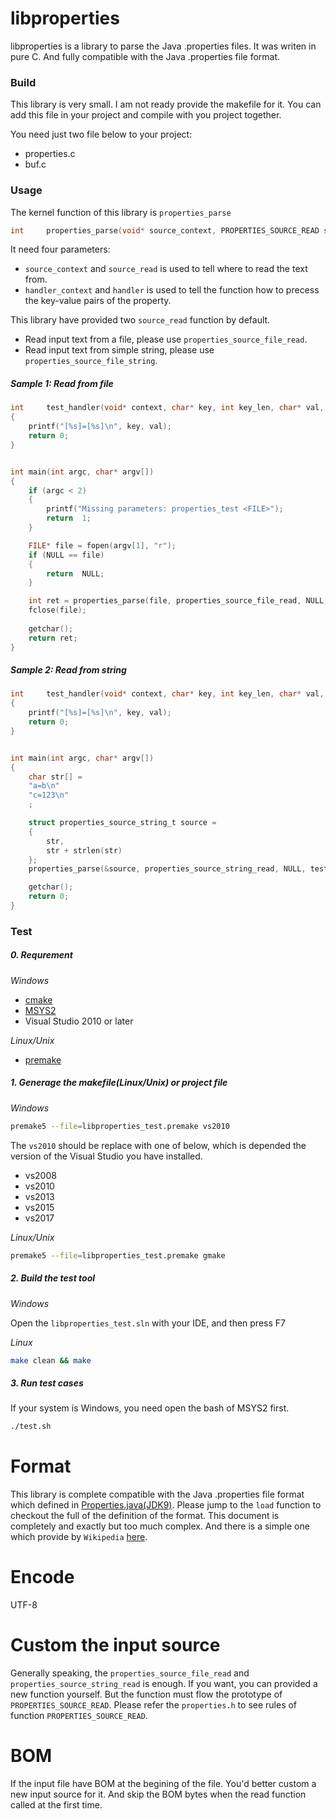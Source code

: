 #	libproperties

libproperties is a library to parse the Java .properties files. It was writen in pure C. 
And fully compatible with the Java .properties file format.


###	Build

This library is very small. I am not ready provide the makefile for it. 
You can add this file in your project and compile with you project together.

You need just two file below to your project:

- properties.c
- buf.c


###	Usage

The kernel function of this library is `properties_parse`

```C
int     properties_parse(void* source_context, PROPERTIES_SOURCE_READ source_read, void* handler_context, PROPERTYS_HANDLER handler);
```

It need four parameters:

- `source_context` and `source_read` is used to tell where to read the text from.
- `handler_context` and `handler` is used to tell the function how to precess the key-value pairs of the property.

This library have provided two `source_read` function by default.

- Read input text from a file, please use `properties_source_file_read`.
- Read input text from simple string, please use `properties_source_file_string`.

##### *Sample 1: Read from file*

```C
int     test_handler(void* context, char* key, int key_len, char* val, int val_len)
{
    printf("[%s]=[%s]\n", key, val);
    return 0;
}


int main(int argc, char* argv[])
{
    if (argc < 2)
    {
        printf("Missing parameters: properties_test <FILE>");
        return  1;
    }

    FILE* file = fopen(argv[1], "r");
    if (NULL == file)
    {
        return  NULL;
    }

    int ret = properties_parse(file, properties_source_file_read, NULL, test_handler);
    fclose(file);
    
    getchar();
    return ret;
}
```

##### *Sample 2: Read from string*

```C
int     test_handler(void* context, char* key, int key_len, char* val, int val_len)
{
    printf("[%s]=[%s]\n", key, val);
    return 0;
}


int main(int argc, char* argv[])
{
    char str[] = 
    "a=b\n"
    "c=123\n"
    ;

    struct properties_source_string_t source = 
    {
        str,
        str + strlen(str)
    };
    properties_parse(&source, properties_source_string_read, NULL, test_handler);

    getchar();
	return 0;
}
```


###	Test

#####  0. Requrement

*Windows*

   * [cmake](https://cmake.org/)
   * [MSYS2](http://www.msys2.org/)
   * Visual Studio 2010 or later

*Linux/Unix*

   * [premake](https://premake.github.io/)

#####  1. Generage the makefile(Linux/Unix) or project file

*Windows*

```sh
premake5 --file=libproperties_test.premake vs2010
```

The `vs2010` should be replace with one of below, which is depended the version of the Visual Studio you have installed.
  
  * vs2008 
  * vs2010
  * vs2013
  * vs2015
  * vs2017

*Linux/Unix*

```sh
premake5 --file=libproperties_test.premake gmake
```

#####  2. Build the test tool

*Windows*

Open the `libproperties_test.sln` with your IDE, and then press F7

*Linux*

```sh
make clean && make
```

##### 3. Run test cases

If your system is Windows, you need open the bash of MSYS2 first.

```sh
./test.sh
```

#	Format

This library is complete compatible with the Java .properties file format which defined in 
[Properties.java(JDK9)](https://docs.oracle.com/javase/9/docs/api/java/util/Properties.html).
Please jump to the `load` function to checkout the full of the definition of the format.
This document is completely and exactly but too much complex. 
And there is a simple one which provide by `Wikipedia` [here](https://en.wikipedia.org/wiki/.properties).


#	Encode

UTF-8


#	Custom the input source

Generally speaking, the `properties_source_file_read` and `properties_source_string_read` is enough.
If you want, you can provided a new function yourself. But the function must flow the prototype of `PROPERTIES_SOURCE_READ`.
Please refer the `properties.h` to see rules of function `PROPERTIES_SOURCE_READ`.


#	BOM

If the input file have BOM at the begining of the file.
You'd better custom a new input source for it.
And skip the BOM bytes when the read function called at the first time.
